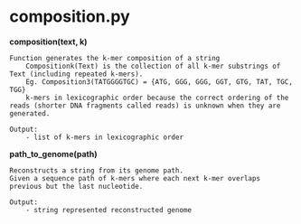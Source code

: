 

# composition.py

**composition(text, k)**
    
    Function generates the k-mer composition of a string
        Compositionk(Text) is the collection of all k-mer substrings of Text (including repeated k-mers).
        Eg. Composition3(TATGGGGTGC) = {ATG, GGG, GGG, GGT, GTG, TAT, TGC, TGG}
        k-mers in lexicographic order because the correct ordering of the reads (shorter DNA fragments called reads) is unknown when they are generated.
      
    Output:
        - list of k-mers in lexicographic order


**path_to_genome(path)**
    
    Reconstructs a string from its genome path.
    Given a sequence path of k-mers where each next k-mer overlaps previous but the last nucleotide. 
    
    Output:
        - string represented reconstructed genome
